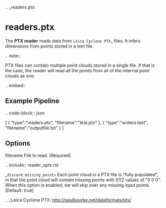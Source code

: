 .. _readers.ptx:

readers.ptx
============

The **PTX reader** reads data from `Leica Cyclone PTX`_ files. It infers
dimensions from points stored in a text file.

.. note::

   PTX files can contain multiple point clouds stored in a single
   file.  If that is the case, the reader will read all the points
   from all of the internal point clouds as one.

.. embed::


Example Pipeline
----------------

.. code-block:: json

  [
      {
          "type":"readers.ptx",
          "filename":"test.ptx"
      },
      {
          "type":"writers.text",
          "filename":"outputfile.txt"
      }
  ]

Options
-------

filename
  File to read. [Required]

.. include:: reader_opts.rst

_`discard_missing_points`
  Each point cloud in a PTX file is "fully populated", in that the point cloud 
  will contain missing points with XYZ values of "0 0 0". When this option is 
  enabled, we will skip over any missing input points. 
  [Default: true]

.. _Leica Cyclone PTX: http://paulbourke.net/dataformats/ptx/